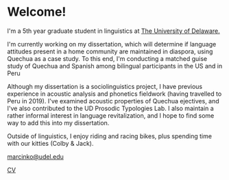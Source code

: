<html>
<head>
  

<h1>Welcome!</h1>

<p>I'm a 5th year graduate student in linguistics at <a href="https://www.lingcogsci.udel.edu/" target="_blank">The University of Delaware.</a> </p> 
  
<p>I'm currently working on my dissertation, which will determine if language attitudes present in a home community are maintained in diaspora, using Quechua as a case study. To this end, I'm conducting a matched guise study of Quechua and Spanish among bilingual participants in the US and in Peru </p>
  
<p> Although my dissertation is a sociolinguistics project, I have previous experience in acoustic analysis and phonetics fieldwork (having travelled to Peru in 2019). I've examined acoustic properties of Quechua ejectives, and I've also contributed to the UD Prosodic Typologies Lab. I also maintain a rather informal interest in language revitalization, and I hope to find some way to add this into my dissertation. </p>
  
 <p> Outside of linguistics, I enjoy riding and racing bikes, plus spending time with our kitties (Colby & Jack).</p>
 
  
 <a href="mailto:marcinko@udel.edu">marcinko@udel.edu</a>

   <a href="MM_CV_Feb22.pdf"> CV</a>


</body>
<html>
